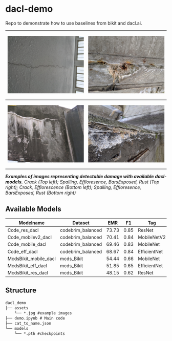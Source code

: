 # dacl-demo

Repo to demonstrate how to use baselines from bikit and dacl.ai.

|<p align="mid"><img src="assets/11_001990.jpg" alt="drawing" width="300"/></p>|<p align="mid"><img src="assets/11_008121.jpg" alt="drawing" width="300"/></p>|
|:--:|:--:| 
|<p align="mid"><img src="assets/11_010057.jpg" alt="drawing" width="300"/></p>|<p align="mid"><img src="assets/11_010332.jpg" alt="drawing" width="300"/></p>|


***Examples of images representing detectable damage with available dacl-models.** Crack (Top left); Spalling, Effloresence, BarsExposed, Rust (Top right); Crack, Efflorescence (Bottom left); Spalling, Effloresence, BarsExposed, Rust (Bottom right)*

## Available Models

| Modelname             | Dataset           | EMR   | F1   | Tag          | Checkpoint                |
|-----------------------|-------------------|-------|------|--------------|---------------------------|
| Code_res_dacl         | codebrim_balanced | 73.73 | 0.85 | ResNet       | Code_res_dacl.pth         |
| Code_mobilev2_dacl    | codebrim_balanced |70.41  | 0.84 | MobileNetV2  | Code_mobilev2_dacl.pth    |
| Code_mobile_dacl      | codebrim_balanced | 69.46 | 0.83 | MobileNet    | Code_mobile_dacl.pth      |
| Code_eff_dacl         | codebrim_balanced | 68.67 | 0.84 | EfficientNet | Code_eff_dacl.pth         |
| McdsBikit_mobile_dacl | mcds_Bikit        | 54.44 | 0.66 | MobileNet    | McdsBikit_mobile_dacl.pth |
| McdsBikit_eff_dacl    | mcds_Bikit        | 51.85 | 0.65 | EfficientNet | McdsBikit_eff_dacl.pth    |
| McdsBikit_res_dacl    | mcds_Bikit        | 48.15 | 0.62 | ResNet       | McdsBikit_res_dacl.pth    |



## Structure

```
dacl_demo
├── assets
	└── *.jpg #example images
├── demo.ipynb # Main code
├── cat_to_name.json
└── models
	└── *.pth #checkpoints
```